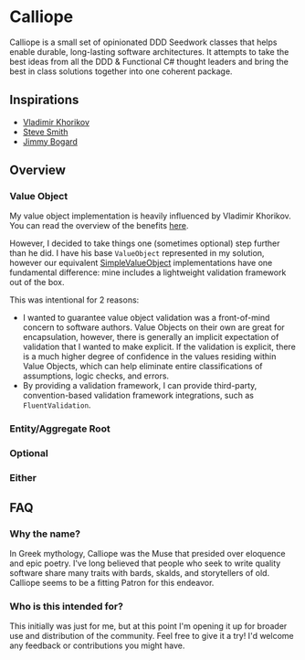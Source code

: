 # Calliope

Calliope is a small set of opinionated DDD Seedwork classes that helps enable durable, long-lasting software architectures.  It attempts to take the best ideas from all the DDD & Functional C# thought leaders and bring the best in class solutions together into one coherent package.

## Inspirations

* [Vladimir Khorikov](https://enterprisecraftsmanship.com/)
* [Steve Smith](https://ardalis.com/)
* [Jimmy Bogard](https://jimmybogard.com/)

## Overview

### Value Object

My value object implementation is heavily influenced by Vladimir Khorikov.  You can read the overview of the benefits [here](https://enterprisecraftsmanship.com/posts/value-object-better-implementation/).

However, I decided to take things one (sometimes optional) step further than he did.  I have his base `ValueObject` represented in my solution, however our equivalent [SimpleValueObject](https://github.com/vkhorikov/CSharpFunctionalExtensions/blob/master/CSharpFunctionalExtensions/ValueObject/SimpleValueObject.cs) implementations have one fundamental difference: mine includes a lightweight validation framework out of the box.

This was intentional for 2 reasons:

- I wanted to guarantee value object validation was a front-of-mind concern to software authors.  Value Objects on their own are great for encapsulation, however, there is generally an implicit expectation of validation that I wanted to make explicit.  If the validation is explicit, there is a much higher degree of confidence in the values residing within Value Objects, which can help eliminate entire classifications of assumptions, logic checks, and errors.
- By providing a validation framework, I can provide third-party, convention-based validation framework integrations, such as `FluentValidation`.

### Entity/Aggregate Root

### Optional

### Either



## FAQ

### Why the name?

In Greek mythology, Calliope was the Muse that presided over eloquence and epic poetry.  I've long believed that people who seek to write quality software share many traits with bards, skalds, and storytellers of old.  Calliope seems to be a fitting Patron for this endeavor.

### Who is this intended for?

This initially was just for me, but at this point I'm opening it up for broader use and distribution of the community.  Feel free to give it a try!  I'd welcome any feedback or contributions you might have.